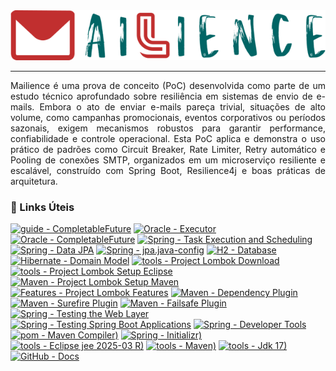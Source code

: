 <div align="justify">
    <div align="center">
        <picture>
            <img alt="MF - Mail Forge" src="./docs/banner.png" />
        </picture>
    </div>
    <hr />
    <p>
        Mailience é uma prova de conceito (PoC) desenvolvida como parte de um estudo técnico aprofundado sobre resiliência em sistemas de envio de e-mails. Embora o ato de enviar e-mails pareça trivial, situações de alto volume, como campanhas promocionais, eventos corporativos ou períodos sazonais, exigem mecanismos robustos para garantir performance, confiabilidade e controle operacional. Esta PoC aplica e demonstra o uso prático de padrões como Circuit Breaker, Rate Limiter, Retry automático e Pooling de conexões SMTP, organizados em um microserviço resiliente e escalável, construído com Spring Boot, Resilience4j e boas práticas de arquitetura.
    </p>
    <h3>🔗 Links Úteis</h3>
    <div align="left"> 

   [![guide - CompletableFuture](https://img.shields.io/badge/Completable--Future-guide-8BC34A)](https://concurrencydeepdives.com/guide-completable-future/)
   [![Oracle - Executor](https://img.shields.io/badge/Executor-oracle-8BC34A)](https://docs.oracle.com/en/java/javase/17/docs/api/java.base/java/util/concurrent/Executor.html)
   [![Oracle - CompletableFuture](https://img.shields.io/badge/CompletableFuture-oracle-8BC34A)](https://docs.oracle.com/en/java/javase/17/docs/api/java.base/java/util/concurrent/CompletableFuture.html)
   [![Spring - Task Execution and Scheduling](https://img.shields.io/badge/Task%20Execution%20and%20Scheduling-Spring-8BC34A)](https://docs.spring.io/spring-framework/reference/integration/scheduling.html)
   [![Spring - Data JPA](https://img.shields.io/badge/Spring%20Data%20JPA-Spring-8BC34A)](https://docs.spring.io/spring-data/jpa/reference/jpa.html)
   [![Spring - jpa.java-config](https://img.shields.io/badge/jpa.java-config-FF5722)](https://docs.spring.io/spring-data/jpa/reference/repositories/create-instances.html#jpa.java-config)
   [![H2 - Database](https://img.shields.io/badge/Database-H2-9C27B0)](https://www.h2database.com/html/installation.html)
   [![Hibernate - Domain Model](https://img.shields.io/badge/Domain%20Model-Hibernate-673AB7)](https://docs.jboss.org/hibernate/orm/current/userguide/html_single/Hibernate_User_Guide.html#domain-model)
   [![tools - Project Lombok Download](https://img.shields.io/badge/Project%20Lombok-Download-FFC3A0)](https://projectlombok.org/download)
   [![tools - Project Lombok Setup Eclipse](https://img.shields.io/badge/Project%20Lombok--Setup-Eclipse-B2F2BB)](https://projectlombok.org/setup/eclipse)
   [![Maven - Project Lombok Setup Maven](https://img.shields.io/badge/Project%20Lombok--Setup-Maven-FFF5B7)](https://projectlombok.org/setup/maven)
   [![Features - Project Lombok Features](https://img.shields.io/badge/Project%20Lombok-Features-FFB3E6)](https://projectlombok.org/features/)
   [![Maven - Dependency Plugin](https://img.shields.io/badge/Dependency%20Plugin-Maven-FFABAB)](https://maven.apache.org/plugins/maven-dependency-plugin/usage.html)
   [![Maven - Surefire Plugin](https://img.shields.io/badge/Surefire%20Plugin-Maven-A6C6F6)](https://maven.apache.org/surefire/maven-surefire-plugin/#maven-surefire-plugin)
   [![Maven - Failsafe Plugin](https://img.shields.io/badge/Failsafe%20Plugin-Maven-A6B6F6)](https://maven.apache.org/surefire/maven-failsafe-plugin/#maven-failsafe-plugin)
   [![Spring - Testing the Web Layer](https://img.shields.io/badge/Testing%20the%20Web%20Layer-Spring-A6B6F6)](https://spring.io/guides/gs/testing-web)
   [![Spring - Testing Spring Boot Applications](https://img.shields.io/badge/Testing%20Spring%20Boot%20Applications-Spring-A6B6F6)](https://docs.spring.io/spring-boot/reference/testing/spring-boot-applications.html)
   [![Spring - Developer Tools](https://img.shields.io/badge/Developer%20Tools-Spring-A1E7FF)](https://docs.spring.io/spring-boot/reference/using/devtools.html)
   [![pom - Maven Compiler)](https://img.shields.io/badge/Maven%20Compiler%20Plugin-V3.9.9-FF77FF)](https://maven.apache.org/plugins/maven-compiler-plugin/)
   [![Spring - Initializr)](https://img.shields.io/badge/Initializr-V3.4.4-A1E7FF)](https://start.spring.io/)
   [![tools - Eclipse jee 2025-03 R)](https://img.shields.io/badge/Eclipsee%20IDE-2025--03e%20R-FFABAB)](https://www.eclipse.org/downloads/download.php?file=/technology/epp/downloads/release/2025-03/R/eclipse-jee-2025-03-R-win32-x86_64.zip)
   [![tools - Maven)](https://img.shields.io/badge/Apache%20Maven-V3.9.9-FFC3A0)](https://dlcdn.apache.org/maven/maven-3/3.9.9/binaries/apache-maven-3.9.9-bin.zip)
   [![tools - Jdk 17)](https://img.shields.io/badge/Java%20SE%20Development%20Kit-V17.0.12-B2F2BB)](https://www.oracle.com/java/technologies/javase/jdk17-archive-downloads.html)
   [![GitHub - Docs](https://img.shields.io/badge/Docs-GitHub-FFABAB)](https://docs.github.com/en)
</div>